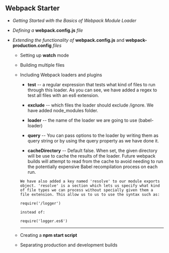 ## Webpack Starter
- *Getting Started with the Basics of Webpack Module Loader*

- *Defining a* **webpack.config.js** *file*

- *Extending the functionality of* **webpack.config.js** and **webpack-production.config** *files*

  - Setting up **watch** mode

  - Building multiple files

  - Including Webpack loaders and plugins
    - **test** -- a regular expression that tests what kind of files to run through this loader. As you can see, we have added a regex to test all files with an es6 extension.

    - **exclude** -- which files the loader should exclude /ignore. We have added node_modules folder.

    - **loader** -- the name of the loader we are going to use (babel-loader)

    - **query** -- You can pass options to the loader by writing them as query string or by using the query property as we have done it.

    - **cacheDirectory** -- Default false. When set, the given directory will be use to cache the results of the loader. Future webpack builds will attempt to read from the cache to avoid needing to run the potentially expensive Babel recompilation process on each run.

    `
    We have also added a key named 'resolve' to our module exports object. 'resolve' is a section which lets us specify what kind of file types we can process without specially given them a file extension. This allow us to us to use the syntax such as:
    `
    ```
    require('/logger')
    ```
    `instead of:`
    ```
    require('logger.es6')
    ```
    ***
  - Creating a **npm start script**

  - Separating production and development builds
